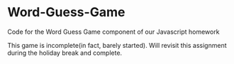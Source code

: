 # Word-Guess-Game
Code for the Word Guess Game component of our Javascript homework

This game is incomplete(in fact, barely started). Will revisit this assignment during the holiday break and complete.
